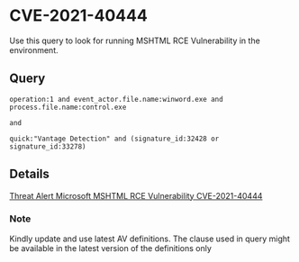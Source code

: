 # CVE-2021-40444

Use this query to look for running MSHTML RCE Vulnerability in the environment. 

## Query

```
operation:1 and event_actor.file.name:winword.exe and process.file.name:control.exe

and 

quick:"Vantage Detection" and (signature_id:32428 or signature_id:33278)

```

## Details

[Threat Alert Microsoft MSHTML RCE Vulnerability CVE-2021-40444](https://www.broadcom.com/support/security-center/protection-bulletin#bltda635ffa6868cbde_en-us)


### Note

Kindly update and use latest AV definitions. 
The clause used in query might be available in the latest version of the definitions only

